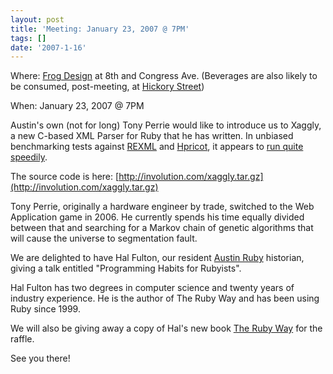 ```yaml
---
layout: post
title: 'Meeting: January 23, 2007 @ 7PM'
tags: []
date: '2007-1-16'
---
```

Where: [Frog Design](http://frogdesign.com/) at 8th and Congress Ave. (Beverages are also likely to be consumed, post-meeting, at [Hickory Street](http://austin.citysearch.com/profile/10202525))

When: January 23, 2007 @ 7PM

Austin's own (not for long) Tony Perrie would like to introduce us to Xaggly, a new C-based XML Parser for Ruby that he has written. In unbiased benchmarking tests against [REXML](http://www.germane-software.com/software/rexml/) and [Hpricot](http://code.whytheluckystiff.net/hpricot/), it appears to [run quite speedily](http://involution.com/images/xmlshootout.png).

The source code is here: [http://involution.com/xaggly.tar.gz](http://involution.com/xaggly.tar.gz)

Tony Perrie, originally a hardware engineer by trade, switched to the Web Application game in 2006. He currently spends his time equally divided between that and searching for a Markov chain of genetic algorithms that will cause the universe to segmentation fault.

We are delighted to have Hal Fulton, our resident [Austin Ruby](http://austinruby.com/) historian, giving a talk entitled "Programming Habits for Rubyists".

Hal Fulton has two degrees in computer science and twenty years of industry experience. He is the author of The Ruby Way and has been using Ruby since 1999.

We will also be giving away a copy of Hal's new book [The Ruby Way](http://www.amazon.com/Ruby-Way-Second-Addison-Wesley-Professional/dp/0672328844/) for the raffle.

See you there!

